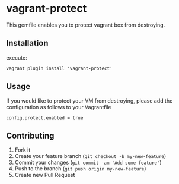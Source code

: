 # vagrant-protect

This gemfile enables you to protect vagrant box from destroying.

## Installation

execute:

    vagrant plugin install 'vagrant-protect'

## Usage

If you would like to protect your VM from destroying, please add the configuration as follows to your Vagrantfile

    config.protect.enabled = true


## Contributing

1. Fork it
2. Create your feature branch (`git checkout -b my-new-feature`)
3. Commit your changes (`git commit -am 'Add some feature'`)
4. Push to the branch (`git push origin my-new-feature`)
5. Create new Pull Request
